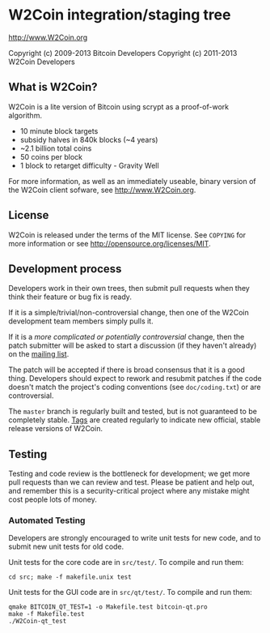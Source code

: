 W2Coin integration/staging tree
================================

http://www.W2Coin.org

Copyright (c) 2009-2013 Bitcoin Developers
Copyright (c) 2011-2013 W2Coin Developers

What is W2Coin?
----------------

W2Coin is a lite version of Bitcoin using scrypt as a proof-of-work algorithm.
 - 10 minute block targets
 - subsidy halves in 840k blocks (~4 years)
 - ~2.1 billion total coins
 - 50 coins per block
 - 1 block to retarget difficulty - Gravity Well

For more information, as well as an immediately useable, binary version of
the W2Coin client sofware, see http://www.W2Coin.org.

License
-------

W2Coin is released under the terms of the MIT license. See `COPYING` for more
information or see http://opensource.org/licenses/MIT.

Development process
-------------------

Developers work in their own trees, then submit pull requests when they think
their feature or bug fix is ready.

If it is a simple/trivial/non-controversial change, then one of the W2Coin
development team members simply pulls it.

If it is a *more complicated or potentially controversial* change, then the patch
submitter will be asked to start a discussion (if they haven't already) on the
[mailing list](http://sourceforge.net/mailarchive/forum.php?forum_name=bitcoin-development).

The patch will be accepted if there is broad consensus that it is a good thing.
Developers should expect to rework and resubmit patches if the code doesn't
match the project's coding conventions (see `doc/coding.txt`) or are
controversial.

The `master` branch is regularly built and tested, but is not guaranteed to be
completely stable. [Tags](https://github.com/bitcoin/bitcoin/tags) are created
regularly to indicate new official, stable release versions of W2Coin.

Testing
-------

Testing and code review is the bottleneck for development; we get more pull
requests than we can review and test. Please be patient and help out, and
remember this is a security-critical project where any mistake might cost people
lots of money.

### Automated Testing

Developers are strongly encouraged to write unit tests for new code, and to
submit new unit tests for old code.

Unit tests for the core code are in `src/test/`. To compile and run them:

    cd src; make -f makefile.unix test

Unit tests for the GUI code are in `src/qt/test/`. To compile and run them:

    qmake BITCOIN_QT_TEST=1 -o Makefile.test bitcoin-qt.pro
    make -f Makefile.test
    ./W2Coin-qt_test

